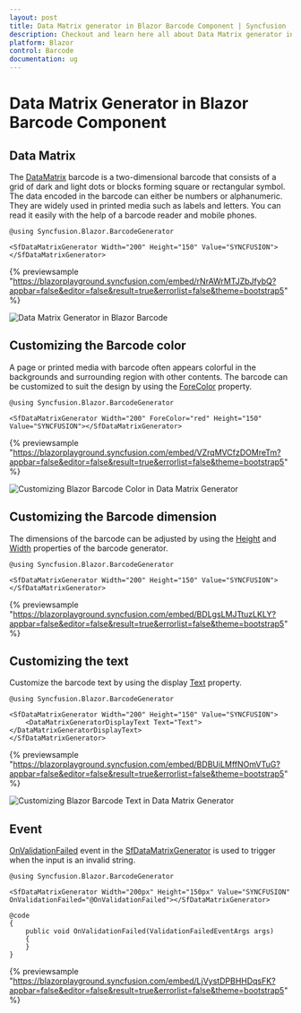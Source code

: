```yaml
---
layout: post
title: Data Matrix generator in Blazor Barcode Component | Syncfusion
description: Checkout and learn here all about Data Matrix generator in Syncfusion Blazor Barcode component and more.
platform: Blazor
control: Barcode
documentation: ug
---
```


# Data Matrix Generator in Blazor Barcode Component

## Data Matrix

The [DataMatrix](https://help.syncfusion.com/cr/blazor/Syncfusion.Blazor.BarcodeGenerator.SfDataMatrixGenerator.html) barcode is a two-dimensional barcode that consists of a grid of dark and light dots or blocks forming square or rectangular symbol. The data encoded in the barcode can either be numbers or alphanumeric. They are widely used in printed media such as labels and letters. You can read it easily with the help of a barcode reader and mobile phones.

```cshtml
@using Syncfusion.Blazor.BarcodeGenerator

<SfDataMatrixGenerator Width="200" Height="150" Value="SYNCFUSION"></SfDataMatrixGenerator>

```
{% previewsample "https://blazorplayground.syncfusion.com/embed/rNrAWrMTJZbJfybQ?appbar=false&editor=false&result=true&errorlist=false&theme=bootstrap5" %}

![Data Matrix Generator in Blazor Barcode](images/blazor-barcode-with-datamatrix.png)

## Customizing the Barcode color

A page or printed media with barcode often appears colorful in the backgrounds and surrounding region with other contents. The barcode can be customized to suit the design by using the [ForeColor](https://help.syncfusion.com/cr/blazor/Syncfusion.Blazor.BarcodeGenerator.SfDataMatrixGenerator.html#Syncfusion_Blazor_BarcodeGenerator_SfDataMatrixGenerator_ForeColor) property.

```cshtml
@using Syncfusion.Blazor.BarcodeGenerator

<SfDataMatrixGenerator Width="200" ForeColor="red" Height="150" Value="SYNCFUSION"></SfDataMatrixGenerator>

```
{% previewsample "https://blazorplayground.syncfusion.com/embed/VZrqMVCfzDOMreTm?appbar=false&editor=false&result=true&errorlist=false&theme=bootstrap5" %}

![Customizing Blazor Barcode Color in Data Matrix Generator](images/blazor-barcode-datamatrix-color-customization.png)

## Customizing the Barcode dimension

The dimensions of the barcode can be adjusted by using the [Height](https://help.syncfusion.com/cr/blazor/Syncfusion.Blazor.BarcodeGenerator.SfDataMatrixGenerator.html#Syncfusion_Blazor_BarcodeGenerator_SfDataMatrixGenerator_Height) and [Width](https://help.syncfusion.com/cr/blazor/Syncfusion.Blazor.BarcodeGenerator.SfDataMatrixGenerator.html#Syncfusion_Blazor_BarcodeGenerator_SfDataMatrixGenerator_Width) properties of the barcode generator.

```cshtml
@using Syncfusion.Blazor.BarcodeGenerator

<SfDataMatrixGenerator Width="200" Height="150" Value="SYNCFUSION"></SfDataMatrixGenerator>

```
{% previewsample "https://blazorplayground.syncfusion.com/embed/BDLgsLMJTtuzLKLY?appbar=false&editor=false&result=true&errorlist=false&theme=bootstrap5" %}

## Customizing the text

Customize the barcode text by using the display [Text](https://help.syncfusion.com/cr/blazor/Syncfusion.Blazor.BarcodeGenerator.DataMatrixGeneratorDisplayText.html#Syncfusion_Blazor_BarcodeGenerator_DataMatrixGeneratorDisplayText_Text) property.

```cshtml
@using Syncfusion.Blazor.BarcodeGenerator

<SfDataMatrixGenerator Width="200" Height="150" Value="SYNCFUSION">
    <DataMatrixGeneratorDisplayText Text="Text"></DataMatrixGeneratorDisplayText>
</SfDataMatrixGenerator>

```
{% previewsample "https://blazorplayground.syncfusion.com/embed/BDBUiLMffNOmVTuG?appbar=false&editor=false&result=true&errorlist=false&theme=bootstrap5" %}

![Customizing Blazor Barcode Text in Data Matrix Generator](images/blazor-barcode-text-in-datamatrix.png)

## Event

[OnValidationFailed](https://help.syncfusion.com/cr/blazor/Syncfusion.Blazor.BarcodeGenerator.SfDataMatrixGenerator.html#Syncfusion_Blazor_BarcodeGenerator_SfDataMatrixGenerator_OnValidationFailed) event in the [SfDataMatrixGenerator](https://help.syncfusion.com/cr/blazor/Syncfusion.Blazor.BarcodeGenerator.SfDataMatrixGenerator.html) is used to trigger when the input is an invalid string.

```cshtml
@using Syncfusion.Blazor.BarcodeGenerator

<SfDataMatrixGenerator Width="200px" Height="150px" Value="SYNCFUSION" OnValidationFailed="@OnValidationFailed"></SfDataMatrixGenerator>

@code
{
    public void OnValidationFailed(ValidationFailedEventArgs args)
    {
    }
}

```
{% previewsample "https://blazorplayground.syncfusion.com/embed/LjVystDPBHHDqsFK?appbar=false&editor=false&result=true&errorlist=false&theme=bootstrap5" %}